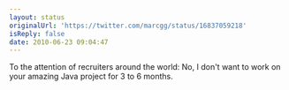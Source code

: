 ```yaml
---
layout: status
originalUrl: 'https://twitter.com/marcgg/status/16837059218'
isReply: false
date: 2010-06-23 09:04:47
---
```


To the attention of recruiters around the world: No, I don't want to work on your amazing Java project for 3 to 6 months.
